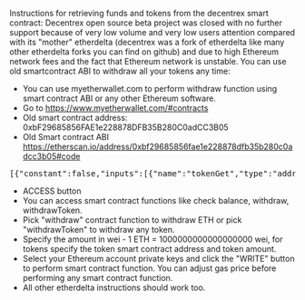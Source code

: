 Instructions for retrieving funds and tokens from the decentrex smart contract:
Decentrex open source beta project was closed with no further support because of very low volume and very low users attention compared with its "mother" etherdelta (decentrex was a fork of etherdelta like many other etherdelta forks you can find on github) and due to high Ethereum network fees and the fact that Ethereum network is unstable. You can use old smartcontract ABI to withdraw all your tokens any time:

- You can use myetherwallet.com to perform withdraw function using smart contract ABI or any other Ethereum software.
- Go to https://www.myetherwallet.com/#contracts
- Old smart contract address: 0xbF29685856FAE1e228878DFB35B280C0adCC3B05
- Old Smart contract ABI https://etherscan.io/address/0xbf29685856fae1e228878dfb35b280c0adcc3b05#code
<pre>
[{"constant":false,"inputs":[{"name":"tokenGet","type":"address"},{"name":"amountGet","type":"uint256"},{"name":"tokenGive","type":"address"},{"name":"amountGive","type":"uint256"},{"name":"expires","type":"uint256"},{"name":"nonce","type":"uint256"},{"name":"user","type":"address"},{"name":"v","type":"uint8"},{"name":"r","type":"bytes32"},{"name":"s","type":"bytes32"},{"name":"amount","type":"uint256"}],"name":"trade","outputs":[],"payable":false,"type":"function"},{"constant":false,"inputs":[{"name":"tokenGet","type":"address"},{"name":"amountGet","type":"uint256"},{"name":"tokenGive","type":"address"},{"name":"amountGive","type":"uint256"},{"name":"expires","type":"uint256"},{"name":"nonce","type":"uint256"}],"name":"order","outputs":[],"payable":false,"type":"function"},{"constant":true,"inputs":[{"name":"","type":"address"},{"name":"","type":"bytes32"}],"name":"orderFills","outputs":[{"name":"","type":"uint256"}],"payable":false,"type":"function"},{"constant":false,"inputs":[{"name":"tokenGet","type":"address"},{"name":"amountGet","type":"uint256"},{"name":"tokenGive","type":"address"},{"name":"amountGive","type":"uint256"},{"name":"expires","type":"uint256"},{"name":"nonce","type":"uint256"},{"name":"v","type":"uint8"},{"name":"r","type":"bytes32"},{"name":"s","type":"bytes32"}],"name":"cancelOrder","outputs":[],"payable":false,"type":"function"},{"constant":false,"inputs":[{"name":"amount","type":"uint256"}],"name":"withdraw","outputs":[],"payable":false,"type":"function"},{"constant":false,"inputs":[{"name":"token","type":"address"},{"name":"amount","type":"uint256"}],"name":"depositToken","outputs":[],"payable":false,"type":"function"},{"constant":true,"inputs":[{"name":"tokenGet","type":"address"},{"name":"amountGet","type":"uint256"},{"name":"tokenGive","type":"address"},{"name":"amountGive","type":"uint256"},{"name":"expires","type":"uint256"},{"name":"nonce","type":"uint256"},{"name":"user","type":"address"},{"name":"v","type":"uint8"},{"name":"r","type":"bytes32"},{"name":"s","type":"bytes32"}],"name":"amountFilled","outputs":[{"name":"","type":"uint256"}],"payable":false,"type":"function"},{"constant":true,"inputs":[{"name":"","type":"address"},{"name":"","type":"address"}],"name":"tokens","outputs":[{"name":"","type":"uint256"}],"payable":false,"type":"function"},{"constant":false,"inputs":[{"name":"feeMake_","type":"uint256"}],"name":"changeFeeMake","outputs":[],"payable":false,"type":"function"},{"constant":true,"inputs":[],"name":"feeMake","outputs":[{"name":"","type":"uint256"}],"payable":false,"type":"function"},{"constant":false,"inputs":[{"name":"feeRebate_","type":"uint256"}],"name":"changeFeeRebate","outputs":[],"payable":false,"type":"function"},{"constant":true,"inputs":[],"name":"feeAccount","outputs":[{"name":"","type":"address"}],"payable":false,"type":"function"},{"constant":true,"inputs":[{"name":"tokenGet","type":"address"},{"name":"amountGet","type":"uint256"},{"name":"tokenGive","type":"address"},{"name":"amountGive","type":"uint256"},{"name":"expires","type":"uint256"},{"name":"nonce","type":"uint256"},{"name":"user","type":"address"},{"name":"v","type":"uint8"},{"name":"r","type":"bytes32"},{"name":"s","type":"bytes32"},{"name":"amount","type":"uint256"},{"name":"sender","type":"address"}],"name":"testTrade","outputs":[{"name":"","type":"bool"}],"payable":false,"type":"function"},{"constant":false,"inputs":[{"name":"feeAccount_","type":"address"}],"name":"changeFeeAccount","outputs":[],"payable":false,"type":"function"},{"constant":true,"inputs":[],"name":"feeRebate","outputs":[{"name":"","type":"uint256"}],"payable":false,"type":"function"},{"constant":false,"inputs":[{"name":"feeTake_","type":"uint256"}],"name":"changeFeeTake","outputs":[],"payable":false,"type":"function"},{"constant":false,"inputs":[{"name":"admin_","type":"address"}],"name":"changeAdmin","outputs":[],"payable":false,"type":"function"},{"constant":false,"inputs":[{"name":"token","type":"address"},{"name":"amount","type":"uint256"}],"name":"withdrawToken","outputs":[],"payable":false,"type":"function"},{"constant":true,"inputs":[{"name":"","type":"address"},{"name":"","type":"bytes32"}],"name":"orders","outputs":[{"name":"","type":"bool"}],"payable":false,"type":"function"},{"constant":true,"inputs":[],"name":"feeTake","outputs":[{"name":"","type":"uint256"}],"payable":false,"type":"function"},{"constant":false,"inputs":[],"name":"deposit","outputs":[],"payable":true,"type":"function"},{"constant":false,"inputs":[{"name":"accountLevelsAddr_","type":"address"}],"name":"changeAccountLevelsAddr","outputs":[],"payable":false,"type":"function"},{"constant":true,"inputs":[],"name":"accountLevelsAddr","outputs":[{"name":"","type":"address"}],"payable":false,"type":"function"},{"constant":true,"inputs":[{"name":"token","type":"address"},{"name":"user","type":"address"}],"name":"balanceOf","outputs":[{"name":"","type":"uint256"}],"payable":false,"type":"function"},{"constant":true,"inputs":[],"name":"admin","outputs":[{"name":"","type":"address"}],"payable":false,"type":"function"},{"constant":true,"inputs":[{"name":"tokenGet","type":"address"},{"name":"amountGet","type":"uint256"},{"name":"tokenGive","type":"address"},{"name":"amountGive","type":"uint256"},{"name":"expires","type":"uint256"},{"name":"nonce","type":"uint256"},{"name":"user","type":"address"},{"name":"v","type":"uint8"},{"name":"r","type":"bytes32"},{"name":"s","type":"bytes32"}],"name":"availableVolume","outputs":[{"name":"","type":"uint256"}],"payable":false,"type":"function"},{"inputs":[{"name":"admin_","type":"address"},{"name":"feeAccount_","type":"address"},{"name":"accountLevelsAddr_","type":"address"},{"name":"feeMake_","type":"uint256"},{"name":"feeTake_","type":"uint256"},{"name":"feeRebate_","type":"uint256"}],"payable":false,"type":"constructor"},{"payable":false,"type":"fallback"},{"anonymous":false,"inputs":[{"indexed":false,"name":"tokenGet","type":"address"},{"indexed":false,"name":"amountGet","type":"uint256"},{"indexed":false,"name":"tokenGive","type":"address"},{"indexed":false,"name":"amountGive","type":"uint256"},{"indexed":false,"name":"expires","type":"uint256"},{"indexed":false,"name":"nonce","type":"uint256"},{"indexed":false,"name":"user","type":"address"}],"name":"Order","type":"event"},{"anonymous":false,"inputs":[{"indexed":false,"name":"tokenGet","type":"address"},{"indexed":false,"name":"amountGet","type":"uint256"},{"indexed":false,"name":"tokenGive","type":"address"},{"indexed":false,"name":"amountGive","type":"uint256"},{"indexed":false,"name":"expires","type":"uint256"},{"indexed":false,"name":"nonce","type":"uint256"},{"indexed":false,"name":"user","type":"address"},{"indexed":false,"name":"v","type":"uint8"},{"indexed":false,"name":"r","type":"bytes32"},{"indexed":false,"name":"s","type":"bytes32"}],"name":"Cancel","type":"event"},{"anonymous":false,"inputs":[{"indexed":false,"name":"tokenGet","type":"address"},{"indexed":false,"name":"amountGet","type":"uint256"},{"indexed":false,"name":"tokenGive","type":"address"},{"indexed":false,"name":"amountGive","type":"uint256"},{"indexed":false,"name":"get","type":"address"},{"indexed":false,"name":"give","type":"address"}],"name":"Trade","type":"event"},{"anonymous":false,"inputs":[{"indexed":false,"name":"token","type":"address"},{"indexed":false,"name":"user","type":"address"},{"indexed":false,"name":"amount","type":"uint256"},{"indexed":false,"name":"balance","type":"uint256"}],"name":"Deposit","type":"event"},{"anonymous":false,"inputs":[{"indexed":false,"name":"token","type":"address"},{"indexed":false,"name":"user","type":"address"},{"indexed":false,"name":"amount","type":"uint256"},{"indexed":false,"name":"balance","type":"uint256"}],"name":"Withdraw","type":"event"}]
</pre>
- ACCESS button
- You can access smart contract functions like check balance, withdraw, withdrawToken.
- Pick "withdraw" contract function to withdraw ETH or pick "withdrawToken" to withdraw any token.
- Specify the amount in wei - 1 ETH = 1000000000000000000 wei, for tokens specify the token smart contract address and token amount.
- Select your Ethereum account private keys and click the "WRITE" button to perform smart contract function. You can adjust gas price before performing any smart contract function.
- All other etherdelta instructions should work too.
